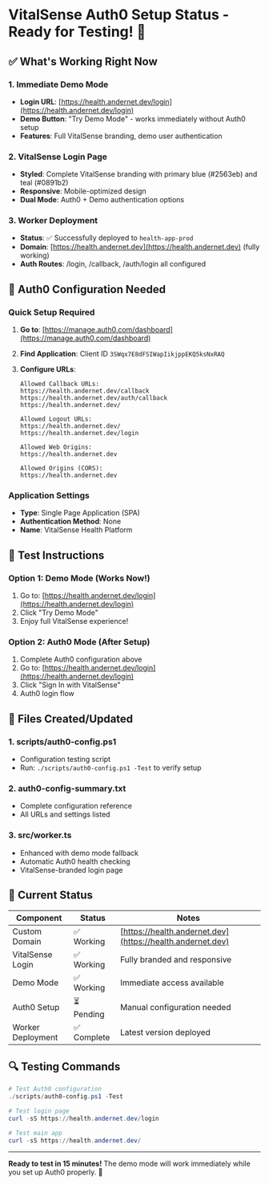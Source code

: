# VitalSense Auth0 Setup Status - Ready for Testing! 🎉

## ✅ What's Working Right Now

### 1. **Immediate Demo Mode**

- **Login URL**: [https://health.andernet.dev/login](https://health.andernet.dev/login)
- **Demo Button**: "Try Demo Mode" - works immediately without Auth0 setup
- **Features**: Full VitalSense branding, demo user authentication

### 2. **VitalSense Login Page**

- **Styled**: Complete VitalSense branding with primary blue (#2563eb) and teal (#0891b2)
- **Responsive**: Mobile-optimized design
- **Dual Mode**: Auth0 + Demo authentication options

### 3. **Worker Deployment**

- **Status**: ✅ Successfully deployed to `health-app-prod`
- **Domain**: [https://health.andernet.dev](https://health.andernet.dev) (fully working)
- **Auth Routes**: /login, /callback, /auth/login all configured

## 🔧 Auth0 Configuration Needed

### Quick Setup Required

1. **Go to**: [https://manage.auth0.com/dashboard](https://manage.auth0.com/dashboard)
2. **Find Application**: Client ID `3SWqx7E8dFSIWapIikjppEKQ5ksNxRAQ`
3. **Configure URLs**:

   ```text
   Allowed Callback URLs:
   https://health.andernet.dev/callback
   https://health.andernet.dev/auth/callback
   https://health.andernet.dev/

   Allowed Logout URLs:
   https://health.andernet.dev/
   https://health.andernet.dev/login

   Allowed Web Origins:
   https://health.andernet.dev

   Allowed Origins (CORS):
   https://health.andernet.dev
   ```

### Application Settings

- **Type**: Single Page Application (SPA)
- **Authentication Method**: None
- **Name**: VitalSense Health Platform

## 🚀 Test Instructions

### Option 1: Demo Mode (Works Now!)

1. Go to: [https://health.andernet.dev/login](https://health.andernet.dev/login)
2. Click "Try Demo Mode"
3. Enjoy full VitalSense experience!

### Option 2: Auth0 Mode (After Setup)

1. Complete Auth0 configuration above
2. Go to: [https://health.andernet.dev/login](https://health.andernet.dev/login)
3. Click "Sign In with VitalSense"
4. Auth0 login flow

## 📁 Files Created/Updated

### 1. **scripts/auth0-config.ps1**

- Configuration testing script
- Run: `./scripts/auth0-config.ps1 -Test` to verify setup

### 2. **auth0-config-summary.txt**

- Complete configuration reference
- All URLs and settings listed

### 3. **src/worker.ts**

- Enhanced with demo mode fallback
- Automatic Auth0 health checking
- VitalSense-branded login page

## 🎯 Current Status

| Component         | Status      | Notes                                                      |
| ----------------- | ----------- | ---------------------------------------------------------- |
| Custom Domain     | ✅ Working  | [https://health.andernet.dev](https://health.andernet.dev) |
| VitalSense Login  | ✅ Working  | Fully branded and responsive                               |
| Demo Mode         | ✅ Working  | Immediate access available                                 |
| Auth0 Setup       | ⏳ Pending  | Manual configuration needed                                |
| Worker Deployment | ✅ Complete | Latest version deployed                                    |

## 🔍 Testing Commands

```powershell
# Test Auth0 configuration
./scripts/auth0-config.ps1 -Test

# Test login page
curl -sS https://health.andernet.dev/login

# Test main app
curl -sS https://health.andernet.dev/
```

---

**Ready to test in 15 minutes!** The demo mode will work immediately while you set up Auth0 properly. 🚿
